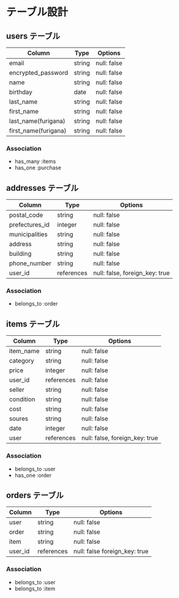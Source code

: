 # テーブル設計
## users テーブル
| Column              | Type      | Options     |
| --------            | ------    | ----------- |
| email               | string    | null: false |
| encrypted_password  | string    | null: false |
| name                | string    | null: false |
| birthday            | date      | null: false |
| last_name           | string    | null: false |
| first_name          | string    | null: false |
| last_name(furigana) | string    | null: false |
| first_name(furigana)| string    | null: false |

### Association
- has_many :items
- has_one  :purchase

## addresses テーブル
| Column         | Type      | Options     |
| --------       | ------    | ----------- |
| postal_code    | string    | null: false |
| prefectures_id | integer    | null: false |
| municipalities | string    | null: false |
| address        | string    | null: false |
| building       | string    | null: false |
| phone_number   | string   | null: false |
| user_id        | references| null: false, foreign_key: true|
 
### Association
- belongs_to :order


## items テーブル
| Column    | Type       | Options     |
| ------    | ------     | ----------- |
| item_name | string     | null: false |
| category  | string     | null: false |
| price     | integer    | null: false |
| user_id   | references | null: false |
| seller    | string     | null: false |
| condition | string     | null: false |
| cost      | string     | null: false |
| soures    | string     | null: false |
| date      | integer    | null: false |
| user      | references | null: false, foreign_key: true|

### Association
- belongs_to :user
- has_one :order

## orders テーブル
| Column     | Type          | Options                        |
| ------     | ----------    | ------------------------------ |
| user       | string        | null: false                    |
| order      | string        | null: false                    |
| item       | string        | null: false                    |
| user_id    | references    | null: false   foreign_key: true|
 
### Association
 
- belongs_to :user
- belongs_to :item

